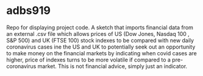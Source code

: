 # adbs919
Repo for displaying project code.
A sketch that imports financial data from an external .csv file which allows prices of US (Dow Jones, Nasdaq 100 , S&P 500) and UK (FTSE 100) stock indexes to be compared
with new daily coronavirus cases ine the US and UK to potentially seek out an opportunity to make money on the financial markets by indicating when covid cases 
are higher, price of indexes turns to be more volatile if compared to a pre-coronavirus market.
This is not financial advice, simply just an indicator.
